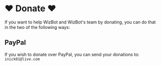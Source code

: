 # ❤ Donate ❤

If you want to help WizBot and WizBot's team by donating, you can do that in the two of the following ways:

## PayPal

If you wish to donate over PayPal, you can send your donations to: `inick01@live.com`

